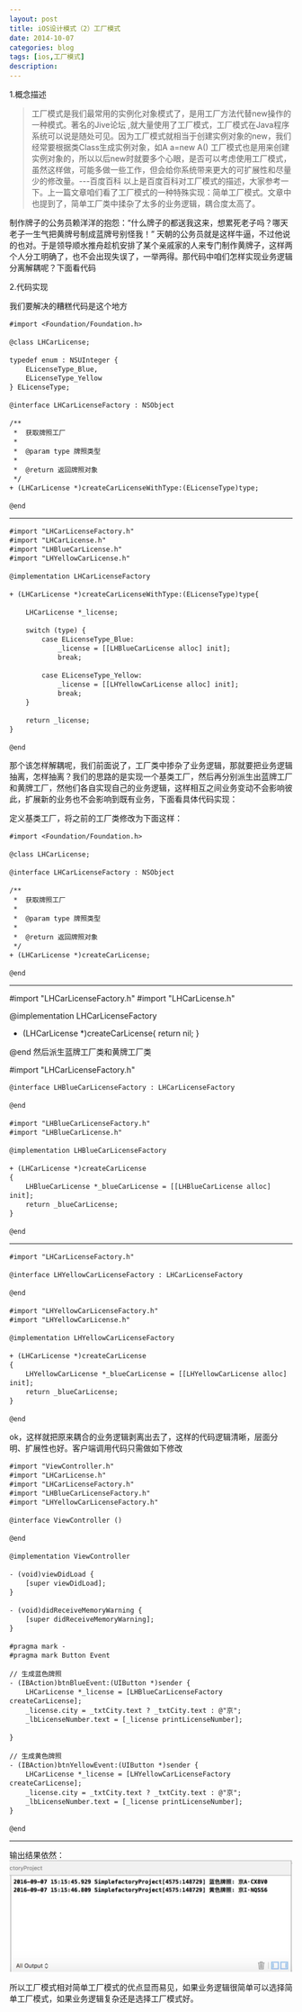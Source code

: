 ```yaml
---
layout: post
title: iOS设计模式（2）工厂模式
date: 2014-10-07
categories: blog
tags: [ios,工厂模式]
description: 
---
```



1.概念描述

>工厂模式是我们最常用的实例化对象模式了，是用工厂方法代替new操作的一种模式。著名的Jive论坛 ,就大量使用了工厂模式，工厂模式在Java程序系统可以说是随处可见。因为工厂模式就相当于创建实例对象的new，我们经常要根据类Class生成实例对象，如A a=new A() 工厂模式也是用来创建实例对象的，所以以后new时就要多个心眼，是否可以考虑使用工厂模式，虽然这样做，可能多做一些工作，但会给你系统带来更大的可扩展性和尽量少的修改量。---百度百科
以上是百度百科对工厂模式的描述，大家参考一下。上一篇文章咱们看了工厂模式的一种特殊实现：简单工厂模式。文章中也提到了，简单工厂类中揉杂了太多的业务逻辑，耦合度太高了。

制作牌子的公务员赖洋洋的抱怨：“什么牌子的都送我这来，想累死老子吗？哪天老子一生气把黄牌号制成蓝牌号别怪我！” 天朝的公务员就是这样牛逼，不过他说的也对。于是领导顺水推舟趁机安排了某个亲戚家的人来专门制作黄牌子，这样两个人分工明确了，也不会出现失误了，一举两得。那代码中咱们怎样实现业务逻辑分离解耦呢？下面看代码

2.代码实现

我们要解决的糟糕代码是这个地方

	#import <Foundation/Foundation.h>
	
	@class LHCarLicense;
	
	typedef enum : NSUInteger {
	    ELicenseType_Blue,
	    ELicenseType_Yellow
	} ELicenseType;
	
	@interface LHCarLicenseFactory : NSObject
	
	/**
	 *  获取牌照工厂
	 *
	 *  @param type 牌照类型
	 *
	 *  @return 返回牌照对象
	 */
	+ (LHCarLicense *)createCarLicenseWithType:(ELicenseType)type;
	
	@end
***
	#import "LHCarLicenseFactory.h"
	#import "LHCarLicense.h"
	#import "LHBlueCarLicense.h"
	#import "LHYellowCarLicense.h"
	
	@implementation LHCarLicenseFactory
	
	+ (LHCarLicense *)createCarLicenseWithType:(ELicenseType)type{
	
	    LHCarLicense *_license;
	
	    switch (type) {
	        case ELicenseType_Blue:
	            _license = [[LHBlueCarLicense alloc] init];
	            break;
	
	        case ELicenseType_Yellow:
	            _license = [[LHYellowCarLicense alloc] init];
	            break;
	    }
	
	    return _license;
	}
	
	@end
那个该怎样解耦呢，我们前面说了，工厂类中掺杂了业务逻辑，那就要把业务逻辑抽离，怎样抽离？我们的思路的是实现一个基类工厂，然后再分别派生出蓝牌工厂和黄牌工厂，然他们各自实现自己的业务逻辑，这样相互之间业务变动不会影响彼此，扩展新的业务也不会影响到既有业务，下面看具体代码实现：

定义基类工厂，将之前的工厂类修改为下面这样：

	#import <Foundation/Foundation.h>
	
	@class LHCarLicense;
	
	@interface LHCarLicenseFactory : NSObject
	
	/**
	 *  获取牌照工厂
	 *
	 *  @param type 牌照类型
	 *
	 *  @return 返回牌照对象
	 */
	+ (LHCarLicense *)createCarLicense;
	
	@end
***
#import "LHCarLicenseFactory.h"
#import "LHCarLicense.h"

@implementation LHCarLicenseFactory

+ (LHCarLicense *)createCarLicense{
    return nil;
}

@end
然后派生蓝牌工厂类和黄牌工厂类

#import "LHCarLicenseFactory.h"

	@interface LHBlueCarLicenseFactory : LHCarLicenseFactory
	
	@end
	
	#import "LHBlueCarLicenseFactory.h"
	#import "LHBlueCarLicense.h"
	
	@implementation LHBlueCarLicenseFactory
	
	+ (LHCarLicense *)createCarLicense
	{
	    LHBlueCarLicense *_blueCarLicense = [[LHBlueCarLicense alloc] init];
	    return _blueCarLicense;
	}
	
	@end

***
	#import "LHCarLicenseFactory.h"
	
	@interface LHYellowCarLicenseFactory : LHCarLicenseFactory
	
	@end
	
	#import "LHYellowCarLicenseFactory.h"
	#import "LHYellowCarLicense.h"
	
	@implementation LHYellowCarLicenseFactory
	
	+ (LHCarLicense *)createCarLicense
	{
	    LHYellowCarLicense *_blueCarLicense = [[LHYellowCarLicense alloc] init];
	    return _blueCarLicense;
	}
	
	@end
ok，这样就把原来耦合的业务逻辑剥离出去了，这样的代码逻辑清晰，层面分明、扩展性也好。客户端调用代码只需做如下修改

	#import "ViewController.h"
	#import "LHCarLicense.h"
	#import "LHCarLicenseFactory.h"
	#import "LHBlueCarLicenseFactory.h"
	#import "LHYellowCarLicenseFactory.h"
	
	@interface ViewController ()
	
	@end
	
	@implementation ViewController
	
	- (void)viewDidLoad {
	    [super viewDidLoad];
	}
	
	- (void)didReceiveMemoryWarning {
	    [super didReceiveMemoryWarning];
	}
	
	#pragma mark -
	#pragma mark Button Event
	
	// 生成蓝色牌照
	- (IBAction)btnBlueEvent:(UIButton *)sender {
	    LHCarLicense *_license = [LHBlueCarLicenseFactory createCarLicense];
	    _license.city = _txtCity.text ? _txtCity.text : @"京";
	    _lbLicenseNumber.text = [_license printLicenseNumber];
	
	}
	
	// 生成黄色牌照
	- (IBAction)btnYellowEvent:(UIButton *)sender {
	    LHCarLicense *_license = [LHYellowCarLicenseFactory createCarLicense];
	    _license.city = _txtCity.text ? _txtCity.text : @"京";
	    _lbLicenseNumber.text = [_license printLicenseNumber];
	}
	
	@end

----
输出结果依然：
![](/img/factory/2596339-2a462c7662a4116d.jpeg)


所以工厂模式相对简单工厂模式的优点显而易见，如果业务逻辑很简单可以选择简单工厂模式，如果业务逻辑复杂还是选择工厂模式好。